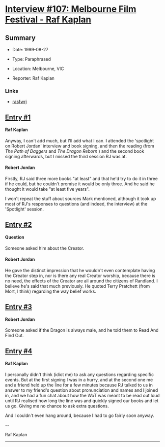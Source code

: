 # [Interview #107: Melbourne Film Festival - Raf Kaplan](https://www.theoryland.com/intvmain.php?i=107)

## Summary

- Date: 1999-08-27

- Type: Paraphrased

- Location: Melbourne, VIC

- Reporter: Raf Kaplan

### Links

- [rasfwrj](http://groups.google.com/group/rec.arts.sf.written.robert-jordan/msg/39e31d425e728846)


## [Entry #1](https://www.theoryland.com/intvmain.php?i=107#1)

#### Raf Kaplan

Anyway, I can't add much, but I'll add what I can. I attended the 'spotlight on Robert Jordan' interview and book signing, and then the reading (from
*The Path of Daggers*
and
*The Dragon Reborn*
) and the second book signing afterwards, but I missed the third session RJ was at.

#### Robert Jordan

Firstly, RJ said three more books "at least" and that he'd try to do it in three if he could, but he couldn't promise it would be only three. And he said he thought it would take "at least five years".

I won't repeat the stuff about sources Mark mentioned, although it took up most of RJ's responses to questions (and indeed, the interview) at the 'Spotlight' session.

## [Entry #2](https://www.theoryland.com/intvmain.php?i=107#2)

#### Question

Someone asked him about the Creator.

#### Robert Jordan

He gave the distinct impression that he wouldn't even contemplate having the Creator step in, nor is there any real Creator worship, because there is no need, the effects of the Creator are all around the citizens of Randland. I believe he's said that much previously. He quoted Terry Pratchett (from Mort, I think) regarding the way belief works.

## [Entry #3](https://www.theoryland.com/intvmain.php?i=107#3)

#### Robert Jordan

Someone asked if the Dragon is always male, and he told them to Read And Find Out.

## [Entry #4](https://www.theoryland.com/intvmain.php?i=107#4)

#### Raf Kaplan

I personally didn't think (idiot me) to ask any questions regarding specific events. But at the first signing I was in a hurry, and at the second one me and a friend held up the line for a few minutes because RJ talked to us in answer to my friend's question about pronunciation and names and I joined in, and we had a fun chat about how the WoT was meant to be read out loud until RJ realised how long the line was and quickly signed our books and let us go. Giving me no chance to ask extra questions.

And I couldn't even hang around, because I had to go fairly soon anyway.

--

Raf Kaplan


---

